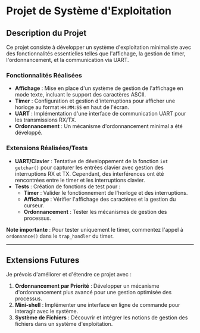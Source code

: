 # Projet de Système d'Exploitation

## Description du Projet

Ce projet consiste à développer un système d'exploitation minimaliste avec des fonctionnalités essentielles telles que l'affichage, la gestion de timer, l'ordonnancement, et la communication via UART. 

### Fonctionnalités Réalisées
- **Affichage** : Mise en place d'un système de gestion de l'affichage en mode texte, incluant le support des caractères ASCII.
- **Timer** : Configuration et gestion d'interruptions pour afficher une horloge au format `HH:MM:SS` en haut de l'écran.
- **UART** : Implémentation d'une interface de communication UART pour les transmissions RX/TX.
- **Ordonnancement** : Un mécanisme d'ordonnancement minimal a été développé.

### Extensions Réalisées/Tests
- **UART/Clavier** : Tentative de développement de la fonction `int getchar()` pour capturer les entrées clavier avec gestion des interruptions RX et TX. Cependant, des interférences ont été rencontrées entre le timer et les interruptions clavier.
- **Tests** : Création de fonctions de test pour :
  - **Timer** : Valider le fonctionnement de l'horloge et des interruptions.
  - **Affichage** : Vérifier l'affichage des caractères et la gestion du curseur.
  - **Ordonnancement** : Tester les mécanismes de gestion des processus.

**Note importante** : Pour tester uniquement le timer, commentez l'appel à `ordonnance()` dans le `trap_handler` du timer.

---

## Extensions Futures

Je prévois d'améliorer et d'étendre ce projet avec :
1. **Ordonnancement par Priorité** : Développer un mécanisme d'ordonnancement plus avancé pour une gestion optimisée des processus.
2. **Mini-shell** : Implémenter une interface en ligne de commande pour interagir avec le système.
3. **Système de Fichiers** : Découvrir et intégrer les notions de gestion des fichiers dans un système d'exploitation.


